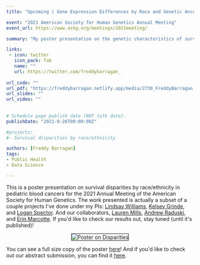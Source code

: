 ```yaml
---
title: "Upcoming | Gene Expression Differences by Race and Genetic Ancestry in B-Cell Acute Lymphoblastic Leukemia"

event: "2021 American Society for Human Genetics Annual Meeting"
event_url: https://www.ashg.org/meetings/2021meeting/

summary: "My poster presentation on the genetic characteristics of survival disparities by race/ethnicity in B-cell Acute Lymphoblastic Leukemia for the American Society for Human Genetics's annual conference."

links:
 - icon: twitter
   icon_pack: fab
   name: ""
   url: https://twitter.com/freddybarragan_
   
url_code: ""
url_pdf: "https://freddybarragan.netlify.app/media/2730_FreddyBarragan.pdf"
url_slides: ""
url_video: ""
   
   
# Schedule page publish date (NOT talk date).
publishDate: "2021-9-26T00:00:00Z"

#projects:
#- Survival disparities by race/ethnicity

authors: [Freddy Barragan]
tags: 
- Public Health
- Data Science

---
```


This is a poster presentation on survival disparities by race/ethnicity in pediatric blood cancers for the 2021 Annual Meeting of the American Society for Human Genetics. The work presented is actually a subset of a couple projects I've done under my PIs: [Lindsay Williams](https://med.umn.edu/bio/epidemiology/lindsay-williams), [Kelsey Grinde](https://kegrinde.github.io), and [Logan Spector](https://med.umn.edu/bio/pediatrics-a-z/logan-spector). And our collaborators, [Lauren Mills](https://www.msi.umn.edu/users/ljmills), [Andrew Raduski](https://experts.umn.edu/en/persons/andrew-raduski), and [Erin Marcotte](https://med.umn.edu/bio/pediatrics-a-z/erin-marcotte). If you'd like to check our results out, stay tuned (until it's published)!

<center>

<img style="border:1px solid black;" src="https://freddybarragan.netlify.app/media/barragan_neuroonc_poster.png"  alt="Poster on Disparities" />
</center>

You can see a full size copy of the poster [here](https://freddybarragan.netlify.app/media/2730_FreddyBarragan.png)! And if you'd like to check out our abstract submission, you can find it [here](https://freddybarragan.netlify.app/media/2730_FreddyBarragan.pdf). 